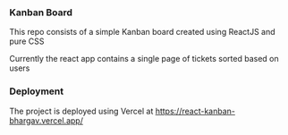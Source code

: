 
### Kanban Board 

This repo consists of a simple Kanban board created using ReactJS and pure CSS

Currently the react app contains a single page of tickets sorted based on users


### Deployment
 The project is deployed using Vercel at https://react-kanban-bhargav.vercel.app/
